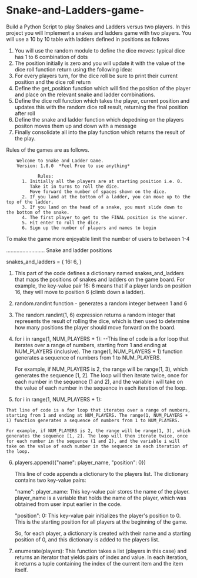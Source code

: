 # Snake-and-Ladders-game-
Build a Python Script to play Snakes and Ladders versus two players.
In this project you will Implement a snakes and ladders game with two players. You will use a 10 by 10 table with ladders defined in positions as follows

1. You will use the random module to define the dice moves: typical dice has 1 to 6 combination of dots
2. The position initially is zero and you will update it with the value of the dice roll function return using the following idea:
3. For every players turn, for the dice roll be sure to print their current position and the dice roll return
4. Define the get_position function which will find the position of the player and place on the relevant snake and ladder combinations.
5. Define the dice roll function which takes the player, current position and updates this with the random dice roll result, returning the final position after roll
6. Define the snake and ladder function which depedning on the players positon moves them up and down with a message
7. Finally consolidate all into the play function which returns the result of the play.

Rules of the games are as follows.

        Welcome to Snake and Ladder Game.
        Version: 1.0.0  *Feel Free to use anything* 

                Rules:
          1. Initially all the players are at starting position i.e. 0. 
             Take it in turns to roll the dice. 
             Move forward the number of spaces shown on the dice.
          2. If you land at the bottom of a ladder, you can move up to the top of the ladder.
          3. If you land on the head of a snake, you must slide down to the bottom of the snake.
          4. The first player to get to the FINAL position is the winner.
          5. Hit enter to roll the dice.
          6. Sign up the number of players and names to begin

To make the game more enjoyable limit the number of users to between 1-4

..........................
Snake and ladder positions

snakes_and_ladders = {
    16: 6,
}

1. This part of the code defines a dictionary named snakes_and_ladders 
that maps the positions of snakes and ladders on the game board.
For example, the key-value pair 16: 6 means that if a player lands 
on position 16, they will move to position 6 (climb down a ladder).

2. random.randint function - generates a random integer between 1 and 6
3. The random.randint(1, 6) expression returns a random integer that represents the result of rolling the dice, which is then used to determine how many positions the player should move forward on the board.
4. for i in range(1, NUM_PLAYERS + 1): 
    --This line of code is a for loop that iterates over a range of numbers, starting from 1 and ending at NUM_PLAYERS (inclusive). The range(1, NUM_PLAYERS + 1) function generates a sequence of numbers from 1 to NUM_PLAYERS.

    For example, if NUM_PLAYERS is 2, the range will be range(1, 3), which generates the sequence [1, 2]. The loop will then iterate twice, once for each number in the sequence (1 and 2), and the variable i will take on the value of each number in the sequence in each iteration of the loop.

5.   for i in range(1, NUM_PLAYERS + 1):

    That line of code is a for loop that iterates over a range of numbers, starting from 1 and ending at NUM_PLAYERS. The range(1, NUM_PLAYERS + 1) function generates a sequence of numbers from 1 to NUM_PLAYERS.

    For example, if NUM_PLAYERS is 2, the range will be range(1, 3), which generates the sequence [1, 2]. The loop will then iterate twice, once for each number in the sequence (1 and 2), and the variable i will take on the value of each number in the sequence in each iteration of the loop.

6. players.append({"name": player_name, "position": 0})

    This line of code appends a dictionary to the players list. The dictionary contains two key-value pairs:

    "name": player_name: This key-value pair stores the name of the player. player_name is a variable that holds the name of the player, which was obtained from user input earlier in the code.

    "position": 0: This key-value pair initializes the player's position to 0. This is the starting position for all players at the beginning of the game.

    So, for each player, a dictionary is created with their name and a starting position of 0, and this dictionary is added to the players list.

7. enumerate(players): This function takes a list (players in this case) and returns an iterator that yields pairs of index and value. In each iteration, it returns a tuple containing the index of the current item and the item itself.
